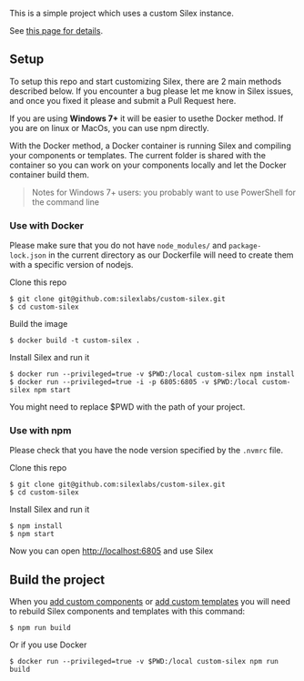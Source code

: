 This is a simple project which uses a custom Silex instance.

See [this page for details](https://github.com/silexlabs/Silex/wiki/How-To-Add-Silex-To-Your-Node.js-Project).


## Setup

To setup this repo and start customizing Silex, there are 2 main methods described below. If you encounter a bug please let me know in Silex issues, and once you fixed it please and submit a Pull Request here.

If you are using **Windows 7+** it will be easier to usethe Docker method. If you are on linux or MacOs, you can use npm directly.

With the Docker method, a Docker container is running Silex and compiling your components or templates. The current folder is shared with the container so you can work on your components locally and let the Docker container build them.

> Notes for Windows 7+ users: you probably want to use PowerShell for the command line

### Use with Docker

Please make sure that you do not have `node_modules/` and `package-lock.json` in the current directory as our Dockerfile will need to create them with a specific version of nodejs.


Clone this repo

```
$ git clone git@github.com:silexlabs/custom-silex.git
$ cd custom-silex
```

Build the image

```
$ docker build -t custom-silex .
```

Install Silex and run it
```
$ docker run --privileged=true -v $PWD:/local custom-silex npm install
$ docker run --privileged=true -i -p 6805:6805 -v $PWD:/local custom-silex npm start
```

You might need to replace $PWD with the path of your project.

### Use with npm

Please check that you have the node version specified by the `.nvmrc` file.

Clone this repo

```
$ git clone git@github.com:silexlabs/custom-silex.git
$ cd custom-silex
```

Install Silex and run it
```
$ npm install
$ npm start
```

Now you can open [http://localhost:6805](http://localhost:6805) and use Silex

## Build the project

When you [add custom components](https://github.com/silexlabs/Silex/wiki/Create-Silex-components) or [add custom templates](https://github.com/silexlabs/Silex/wiki/Create-templates-for-Silex) you will need to rebuild Silex components and templates with this command:

```
$ npm run build
```

Or if you use Docker

```
$ docker run --privileged=true -v $PWD:/local custom-silex npm run build
```
